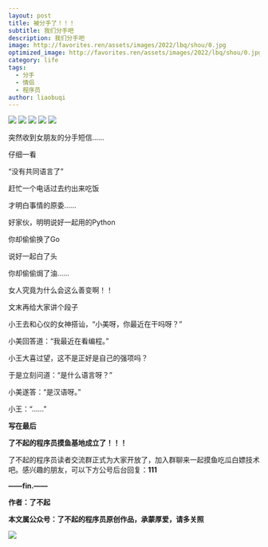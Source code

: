 ```yaml
---
layout: post
title: 被分手了！！！
subtitle: 我们分手吧
description: 我们分手吧
image: http://favorites.ren/assets/images/2022/lbq/shou/0.jpg
optimized_image: http://favorites.ren/assets/images/2022/lbq/shou/0.jpg
category: life
tags:
  - 分手
  - 情侣
  - 程序员
author: liaobuqi
---
```

![](http://favorites.ren/assets/images/2021/cartoon/bianbie/640.jpeg)
![](http://favorites.ren/assets/images/2022/lbq/shou/640.jpeg)
![](http://favorites.ren/assets/images/2022/lbq/shou/640-1.jpeg)
![](http://favorites.ren/assets/images/2022/lbq/shou/640-2.jpeg)
![](http://favorites.ren/assets/images/2022/lbq/shou/640-3.jpeg)

突然收到女朋友的分手短信……

仔细一看

“没有共同语言了”

赶忙一个电话过去约出来吃饭

才明白事情的原委……

好家伙，明明说好一起用的Python

你却偷偷换了Go

说好一起白了头

你却偷偷焗了油……

女人究竟为什么会这么善变啊！！

  

  
文末再给大家讲个段子

小王去和心仪的女神搭讪，“小美呀，你最近在干吗呀？”

小美回答道：“我最近在看编程。”

小王大喜过望，这不是正好是自己的强项吗？

于是立刻问道：“是什么语言呀？”

小美遂答：“是汉语呀。”

小王：“……”


**写在最后**

**了不起的程序员摸鱼基地成立了！！！**

了不起的程序员读者交流群正式为大家开放了，加入群聊来一起摸鱼吃瓜白嫖技术吧。感兴趣的朋友，可以下方公号后台回复：**111**

**——fin.——**

**作者：了不起**

**本文属公众号：了不起的程序员原创作品，承蒙厚爱，请多关照**

![](http://favorites.ren/assets/images/2021/lbq/tuodan/640.gif)